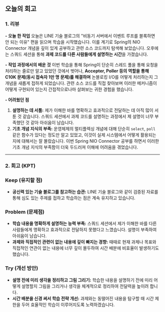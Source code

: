 ## 오늘의 회고

### 1. 리뷰

**- 오늘 한 작업**
오늘은 LINE 기술 블로그의 "비동기 서버에서 이벤트 루프를 블록하면 안 되는 이유" 편을 읽으며 학습을 시작했습니다. 이를 계기로 Spring의 NIO Connector 개념을 깊이 있게 공부하고 관련 소스 코드까지 탐색해 보았습니다. 오후에는 스쿼드 세션을 통해 **과제 코드를 다른 사람들에게 설명하는 시간**을 가졌습니다.

**- 작업 과정에서의 배운 것**
이번 학습을 통해 Spring이 단순히 스레드 풀을 통해 요청을 처리하는 줄로만 알고 있었던 것에서 벗어나, **Accepter, Poller 등의 역할을 통해 C10K 문제(동시 접속자 1만 명 문제)를 해결하며** 논블로킹 I/O를 어떻게 처리하는지 그 개념을 새롭게 접하게 되었습니다. 관련 소스 코드를 직접 찾아보며 이러한 메커니즘이 어떻게 구현되어 있는지 간접적으로나마 살펴보는 귀한 경험을 했습니다.

**- 어려웠던 점**
1.  **설명하는 데 서툼:** 제가 이해한 바를 명확하고 효과적으로 전달하는 데 아직 많이 서툰 것 같습니다. 스쿼드 세션에서 과제 코드를 설명하는 과정에서 제 설명이 너무 부족했던 것 같아 아쉬움이 남습니다.
2.  **기초 개념 지식의 부족:** 운영체제의 멀티플렉싱 개념에 대해 단순히 `select`, `poll` 같은 함수가 있다는 정도만 알고 있었고, 이것이 실제 시스템에서 어떻게 활용되는지에 대해서는 잘 몰랐습니다. 이번 Spring NIO Connector 공부를 하면서 이러한 기초 개념 지식의 부족함이 더욱 두드러져 이해에 어려움을 겪었습니다.

---

### 2. 회고 (KPT)

### **Keep (유지할 점)**

* **공신력 있는 기술 블로그를 참고하는 습관:** LINE 기술 블로그와 같이 검증된 자료를 통해 심도 있는 주제를 접하고 학습하는 점은 계속 유지하고 있습니다.

### **Problem (문제점)**

* **학습 내용을 명확하게 설명하는 능력 부족:** 스쿼드 세션에서 제가 이해한 바를 다른 사람들에게 명확하고 효과적으로 전달하지 못했다고 느꼈습니다. 설명이 부족하여 아쉬움이 남습니다.
* **과제와 직접적인 관련이 없는 내용에 깊이 빠지는 경향:** 때때로 현재 과제나 목표와 직접적인 연관이 없는 내용에 너무 깊이 몰두하여 시간 배분에 비효율이 발생하기도 했습니다.

### **Try (개선 방안)**

* **설명 전에 미리 생각을 정리하고 그림 그리기:** 학습한 내용을 설명하기 전에 미리 어떻게 설명할지 그림을 그리거나 생각을 체계적으로 정리하여 전달력을 높이려 합니다.
* **시간 배분을 신경 써서 학습 전략 개선:** 과제와는 동떨어진 내용을 탐구할 때 시간 제한을 두어 효율적인 학습이 이루어지도록 노력하겠습니다.

